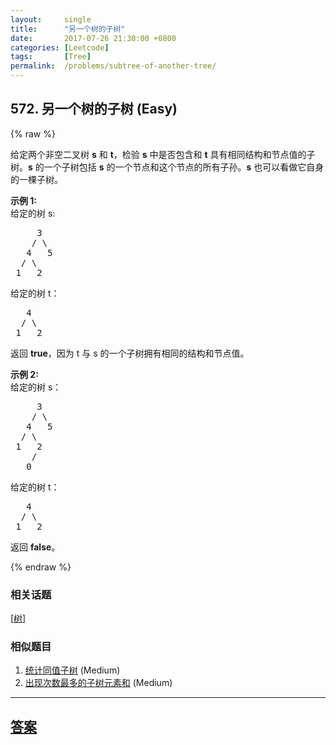 ```yaml
---
layout:     single
title:      "另一个树的子树"
date:       2017-07-26 21:30:00 +0800
categories: [Leetcode]
tags:       [Tree]
permalink:  /problems/subtree-of-another-tree/
---
```


## 572. 另一个树的子树 (Easy)

{% raw %}

<p>给定两个非空二叉树 <strong>s</strong> 和 <strong>t</strong>，检验&nbsp;<strong>s</strong> 中是否包含和 <strong>t</strong> 具有相同结构和节点值的子树。<strong>s</strong> 的一个子树包括 <strong>s</strong> 的一个节点和这个节点的所有子孙。<strong>s</strong> 也可以看做它自身的一棵子树。</p>

<p><strong>示例 1:</strong><br />
给定的树 s:</p>

<pre>
     3
    / \
   4   5
  / \
 1   2
</pre>

<p>给定的树 t：</p>

<pre>
   4 
  / \
 1   2
</pre>

<p>返回 <strong>true</strong>，因为 t 与 s 的一个子树拥有相同的结构和节点值。</p>

<p><strong>示例 2:</strong><br />
给定的树 s：</p>

<pre>
     3
    / \
   4   5
  / \
 1   2
    /
   0
</pre>

<p>给定的树 t：</p>

<pre>
   4
  / \
 1   2
</pre>

<p>返回 <strong>false</strong>。</p>

{% endraw %}

### 相关话题
  [[树](https://github.com/openset/leetcode/tree/master/tag/tree/README.md)]

### 相似题目
  1. [统计同值子树](/problems/count-univalue-subtrees) (Medium)
  1. [出现次数最多的子树元素和](/problems/most-frequent-subtree-sum) (Medium)

---

## [答案](https://github.com/openset/leetcode/tree/master/problems/subtree-of-another-tree)
